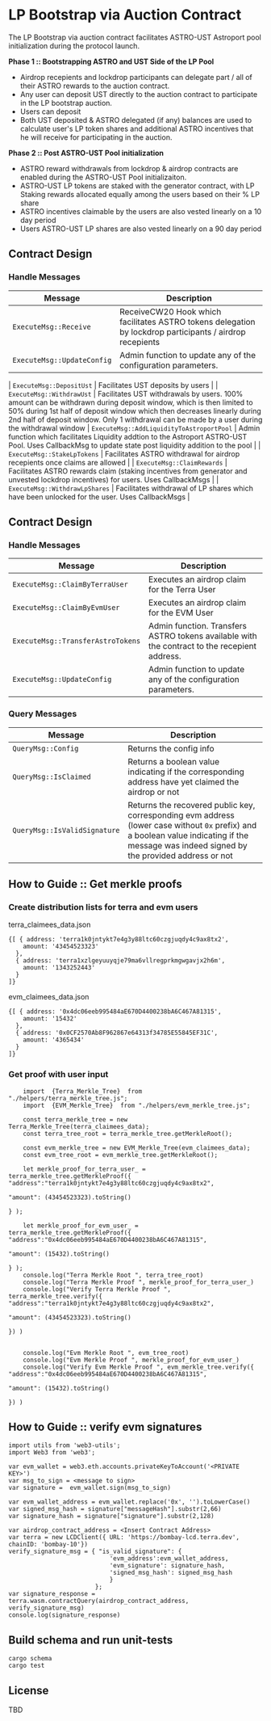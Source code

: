 # LP Bootstrap via Auction Contract

The LP Bootstrap via auction contract facilitates ASTRO-UST Astroport pool initialization during the protocol launch. 

**Phase 1 :: Bootstrapping ASTRO and UST Side of the LP Pool**
* Airdrop recepients and lockdrop participants can delegate part / all of their  ASTRO rewards to the auction contract. 
* Any user can deposit UST directly to the auction contract to participate in the LP bootstrap auction.
* Users can deposit 
* Both UST deposited & ASTRO delegated (if any) balances are used to calculate user's LP token shares and additional ASTRO incentives that he will receive for participating in the auction. 

**Phase 2 :: Post ASTRO-UST Pool initialization**
* ASTRO reward withdrawals from lockdrop & airdrop contracts are enabled during the ASTRO-UST Pool initializaiton.
* ASTRO-UST LP tokens are staked with the generator contract, with LP Staking rewards allocated equally among the users based on their % LP share  
* ASTRO incentives claimable by the users  are also vested linearly on a 10 day period
* Users ASTRO-UST LP shares are also vested linearly on a 90 day period



## Contract Design

### Handle Messages

| Message                       | Description                                                                                         |
| ----------------------------- | --------------------------------------------------------------------------------------------------- |
| `ExecuteMsg::Receive`   |  ReceiveCW20 Hook which facilitates ASTRO tokens delegation by lockdrop participants / airdrop recepients               |
| `ExecuteMsg::UpdateConfig`    | Admin function to update any of the configuration parameters.                                      |

| `ExecuteMsg::DepositUst`    | Facilitates UST deposits by users               |
| `ExecuteMsg::WithdrawUst`    | Facilitates UST withdrawals by users. 100% amount can be withdrawn during deposit window, which is then limited to 50% during 1st half of deposit window which then decreases linearly during 2nd half of deposit window. Only 1 withdrawal can be made by a user during the withdrawal window
| `ExecuteMsg::AddLiquidityToAstroportPool` | Admin function which facilitates Liquidity addtion to the Astroport ASTRO-UST Pool. Uses CallbackMsg to update state post liquidity addition to the pool |
| `ExecuteMsg::StakeLpTokens`          | Facilitates ASTRO withdrawal for airdrop recepients once claims are allowed      |
| `ExecuteMsg::ClaimRewards`          | Facilitates ASTRO rewards claim (staking incentives from generator and unvested lockdrop incentives) for users. Uses CallbackMsgs          |
| `ExecuteMsg::WithdrawLpShares`          | Facilitates withdrawal of LP shares which have been unlocked for the user. Uses CallbackMsgs    |



## Contract Design

### Handle Messages

| Message                       | Description                                                                                         |
| ----------------------------- | --------------------------------------------------------------------------------------------------- |
| `ExecuteMsg::ClaimByTerraUser`   |  Executes an airdrop claim for the Terra User                                                           |
| `ExecuteMsg::ClaimByEvmUser`    | Executes an airdrop claim for the EVM User                                         |
| `ExecuteMsg::TransferAstroTokens`          | Admin function. Transfers ASTRO tokens available with the contract to the recepient address.                                       |
| `ExecuteMsg::UpdateConfig`    | Admin function to update any of the configuration parameters.                                      |

### Query Messages

| Message              | Description                                                                        |
| -------------------- | ---------------------------------------------------------------------------------- |
| `QueryMsg::Config`   | Returns the config info                                                            |
| `QueryMsg::IsClaimed`    |Returns a boolean value indicating if the corresponding address have yet claimed the airdrop or not                                                |
| `QueryMsg::IsValidSignature` | Returns the recovered public key, corresponding evm address (lower case without `0x` prefix) and a boolean value indicating if the message was indeed signed by the provided address or not                                           |


## How to Guide :: Get merkle proofs

### Create distribution lists for terra and evm users

terra_claimees_data.json

```
{[ { address: 'terra1k0jntykt7e4g3y88ltc60czgjuqdy4c9ax8tx2',
    amount: '43454523323'
  },
  { address: 'terra1xzlgeyuuyqje79ma6vllregprkmgwgavjx2h6m',
    amount: '1343252443'
  }
]}
```

evm_claimees_data.json

```
{[ { address: '0x4dc06eeb995484aE670D4400238bA6C467A81315',
    amount: '15432'
  },
  { address: '0x0CF2570Ab8F962867e64313f34785E55845EF31C',
    amount: '4365434'
  }
]}
```

### Get proof with user input
```
    import  {Terra_Merkle_Tree}  from "./helpers/terra_merkle_tree.js";
    import  {EVM_Merkle_Tree}  from "./helpers/evm_merkle_tree.js";

    const terra_merkle_tree = new Terra_Merkle_Tree(terra_claimees_data);
    const terra_tree_root = terra_merkle_tree.getMerkleRoot();

    const evm_merkle_tree = new EVM_Merkle_Tree(evm_claimees_data);
    const evm_tree_root = evm_merkle_tree.getMerkleRoot();

    let merkle_proof_for_terra_user_ = terra_merkle_tree.getMerkleProof({  "address":"terra1k0jntykt7e4g3y88ltc60czgjuqdy4c9ax8tx2", 
                                                                            "amount": (43454523323).toString()
                                                                        } );

    let merkle_proof_for_evm_user_ = terra_merkle_tree.getMerkleProof({  "address":"0x4dc06eeb995484aE670D4400238bA6C467A81315", 
                                                                            "amount": (15432).toString()
                                                                        } );
    console.log("Terra Merkle Root ", terra_tree_root)
    console.log("Terra Merkle Proof ", merkle_proof_for_terra_user_)
    console.log("Verify Terra Merkle Proof ", terra_merkle_tree.verify({  "address":"terra1k0jntykt7e4g3y88ltc60czgjuqdy4c9ax8tx2", 
                                                                            "amount": (43454523323).toString()
                                                                        }) )


    console.log("Evm Merkle Root ", evm_tree_root)
    console.log("Evm Merkle Proof ", merkle_proof_for_evm_user_)
    console.log("Verify Evm Merkle Proof ", evm_merkle_tree.verify({  "address":"0x4dc06eeb995484aE670D4400238bA6C467A81315", 
                                                                            "amount": (15432).toString()
                                                                        }) )    
```


## How to Guide :: verify evm signatures

```
import utils from 'web3-utils';
import Web3 from 'web3';

var evm_wallet = web3.eth.accounts.privateKeyToAccount('<PRIVATE KEY>')
var msg_to_sign = <message to sign>
var signature =  evm_wallet.sign(msg_to_sign)

var evm_wallet_address = evm_wallet.replace('0x', '').toLowerCase()
var signed_msg_hash = signature["messageHash"].substr(2,66)
var signature_hash = signature["signature"].substr(2,128) 

var airdrop_contract_address = <Insert Contract Address>
var terra = new LCDClient({ URL: 'https://bombay-lcd.terra.dev', chainID: 'bombay-10'})
verify_signature_msg = { "is_valid_signature": {
                            'evm_address':evm_wallet_address, 
                            'evm_signature': signature_hash, 
                            'signed_msg_hash': signed_msg_hash 
                            }
                        };
var signature_response = terra.wasm.contractQuery(airdrop_contract_address, verify_signature_msg)
console.log(signature_response)
```


## Build schema and run unit-tests
```
cargo schema
cargo test
```


## License

TBD
